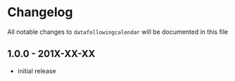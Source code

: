 # Changelog

All notable changes to `datafollowingcalendar` will be documented in this file

## 1.0.0 - 201X-XX-XX

- initial release
